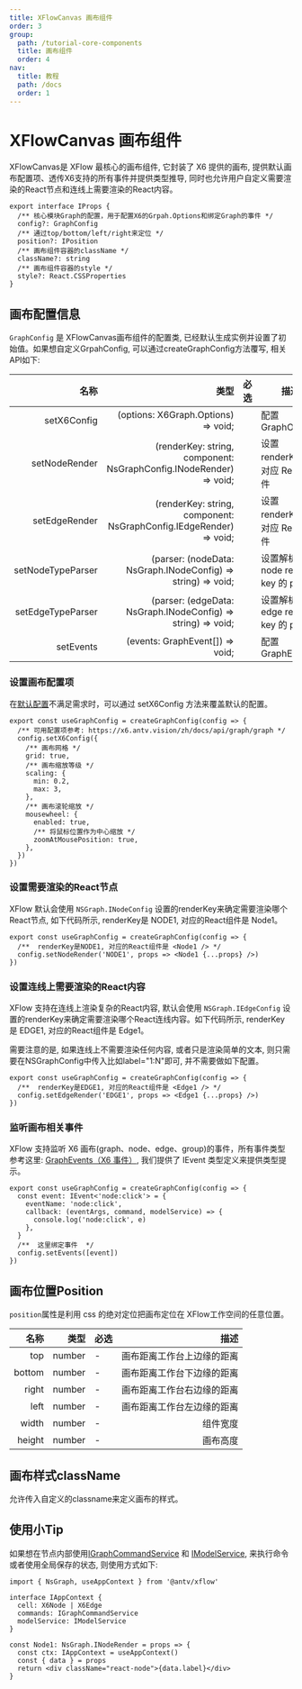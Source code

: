```yaml
---
title: XFlowCanvas 画布组件
order: 3
group:
  path: /tutorial-core-components
  title: 画布组件
  order: 4
nav:
  title: 教程
  path: /docs
  order: 1
---
```


# XFlowCanvas 画布组件

XFlowCanvas是 XFlow 最核心的画布组件, 它封装了 X6 提供的画布, 提供默认画布配置项、透传X6支持的所有事件并提供类型推导, 同时也允许用户自定义需要渲染的React节点和连线上需要渲染的React内容。


```tsx | pure
export interface IProps {
  /** 核心模块Graph的配置，用于配置X6的Grpah.Options和绑定Graph的事件 */
  config?: GraphConfig
  /** 通过top/bottom/left/right来定位 */
  position?: IPosition
  /** 画布组件容器的className */
  className?: string
  /** 画布组件容器的style */
  style?: React.CSSProperties
}
```

## 画布配置信息

`GraphConfig` 是 XFlowCanvas画布组件的配置类, 已经默认生成实例并设置了初始值。如果想自定义GrpahConfig, 可以通过createGraphConfig方法覆写, 相关API如下:

|              名称 |                                                              类型 | 必选 | 描述                               |
|----------------: | -----------------------------------------------------------------:| ---: | ---------------------------------- |
|      setX6Config |            (options: X6Graph.Options) => void;                   |      | 配置 GraphOptions          |
|    setNodeRender |(renderKey: string, component: NsGraphConfig.INodeRender) => void;|      | 设置 renderKey 和对应 React 组件 |
|    setEdgeRender |(renderKey: string, component: NsGraphConfig.IEdgeRender) => void;|      | 设置 renderKey 和对应 React 组件 |
|setNodeTypeParser |      (parser: (nodeData: NsGraph.INodeConfig) => string) => void;|      | 设置解析 node render key 的 parser |
|setEdgeTypeParser |      (parser: (edgeData: NsGraph.INodeConfig) => string) => void;|      | 设置解析 edge render key 的 parser |
|        setEvents |                (events: GraphEvent[]) => void;                   |      | 配置 GraphEvents                  |


### 设置画布配置项

在[默认配置](/api/interface/graph)不满足需求时，可以通过 setX6Config 方法来覆盖默认的配置。

```tsx | pure
export const useGraphConfig = createGraphConfig(config => {
  /** 可用配置项参考: https://x6.antv.vision/zh/docs/api/graph/graph */
  config.setX6Config({
    /** 画布网格 */
    grid: true,
    /** 画布缩放等级 */
    scaling: {
      min: 0.2,
      max: 3,
    },
    /** 画布滚轮缩放 */
    mousewheel: {
      enabled: true,
      /** 将鼠标位置作为中心缩放 */
      zoomAtMousePosition: true,
    },
  })
})
```

### 设置需要渲染的React节点

XFlow 默认会使用 `NSGraph.INodeConfig` 设置的renderKey来确定需要渲染哪个React节点, 如下代码所示, renderKey是 NODE1, 对应的React组件是 Node1。

```tsx | pure
export const useGraphConfig = createGraphConfig(config => {
  /**  renderKey是NODE1, 对应的React组件是 <Node1 /> */
  config.setNodeRender('NODE1', props => <Node1 {...props} />)
})
```

### 设置连线上需要渲染的React内容

XFlow 支持在连线上渲染复杂的React内容, 默认会使用 `NSGraph.IEdgeConfig` 设置的renderKey来确定需要渲染哪个React连线内容。如下代码所示, renderKey是 EDGE1, 对应的React组件是 Edge1。

需要注意的是, 如果连线上不需要渲染任何内容, 或者只是渲染简单的文本, 则只需要在NSGraphConfig中传入比如label="1:N"即可, 并不需要做如下配置。

```tsx | pure
export const useGraphConfig = createGraphConfig(config => {
  /**  renderKey是EDGE1, 对应的React组件是 <Edge1 /> */
  config.setEdgeRender('EDGE1', props => <Edge1 {...props} />)
})
```

### 监听画布相关事件

XFlow 支持监听 X6 画布(graph、node、edge、group)的事件，所有事件类型参考这里: [GraphEvents（X6 事件）](https://x6.antv.vision/zh/docs/tutorial/intermediate/events), 我们提供了 IEvent 类型定义来提供类型提示。

```tsx | pure
export const useGraphConfig = createGraphConfig(config => {
  const event: IEvent<'node:click'> = {
    eventName: 'node:click',
    callback: (eventArgs, command, modelService) => {
      console.log('node:click', e)
    },
  }
  /**  这里绑定事件  */
  config.setEvents([event])
})
```

## 画布位置Position

`position`属性是利用 css 的绝对定位把画布定位在 XFlow工作空间的任意位置。

|   名称  |   类型 |  必选 |                     描述 |
| -----: | -----: |----| -------------------------: |
|    top | number |-   | 画布距离工作台上边缘的距离    |
| bottom | number |-   | 画布距离工作台下边缘的距离    |
|  right | number |-   | 画布距离工作台右边缘的距离    |
|   left | number |-   | 画布距离工作台左边缘的距离    |
|  width | number |-   |                组件宽度    |
| height | number |-   |                画布高度    |

## 画布样式className

允许传入自定义的classname来定义画布的样式。


## 使用小Tip

如果想在节点内部使用[IGraphCommandService](/api/interface/command#igraphcommandservice) 和 [IModelService](/api/interface/model#imodelservice), 来执行命令或者使用全局保存的状态, 则使用方式如下:

```tsx | pure
import { NsGraph, useAppContext } from '@antv/xflow'

interface IAppContext {
  cell: X6Node | X6Edge
  commands: IGraphCommandService
  modelService: IModelService
}

const Node1: NsGraph.INodeRender = props => {
  const ctx: IAppContext = useAppContext()
  const { data } = props
  return <div className="react-node">{data.label}</div>
}
```
